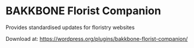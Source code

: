 # BAKKBONE Florist Companion
Provides standardised updates for floristry websites

Download at: https://wordpress.org/plugins/bakkbone-florist-companion/

